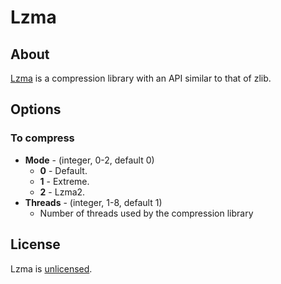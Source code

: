# Lzma

## About
[Lzma](https://tukaani.org/xz/) is a compression library with an API similar to that of zlib.

## Options
### To compress
* **Mode** - (integer, 0-2, default 0)
  * **0** - Default.
  * **1** - Extreme.
  * **2** - Lzma2.
* **Threads** - (integer, 1-8, default 1)
  * Number of threads used by the compression library

## License
Lzma is [unlicensed](https://unlicense.org/).
